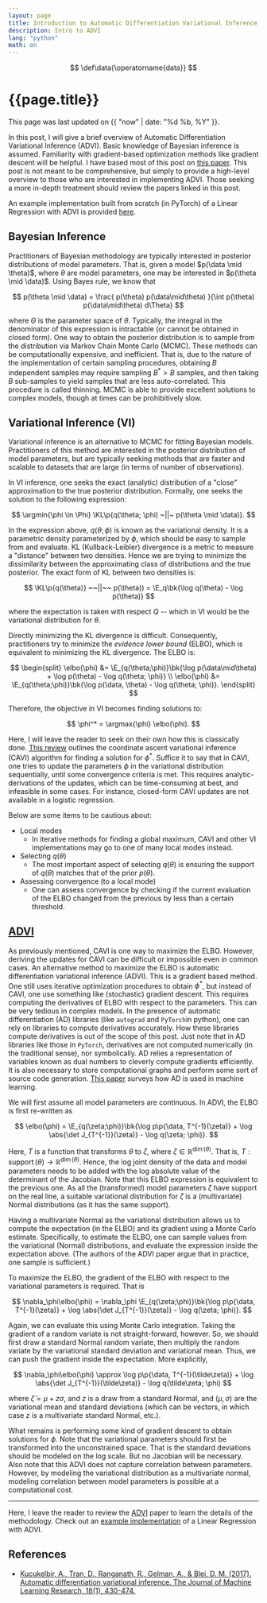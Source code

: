 ```yaml
---
layout: page
title: Introduction to Automatic Differentiation Variational Inference
description: Intro to ADVI
lang: "python"
math: on
---
```


$$
\def\data{\operatorname{data}}
$$

# {{page.title}}

This page was last updated on {{ "now" | date: "%d %b, %Y" }}.

In this post, I will give a brief overview of Automatic Differentiation
Variational Inference (ADVI). Basic knowledge of Bayesian inference is assumed.
Familiarity with gradient-based optimization methods like gradient descent will
be helpful.  I have based most of this post on [this paper][1]. This post is
not meant to be comprehensive, but simply to provide a high-level overview to
those who are interested in implementing ADVI. Those seeking a more in-depth
treatment should review the papers linked in this post.

An example implementation built from scratch (in PyTorch) of a Linear
Regression with ADVI is provided [here][5].

## Bayesian Inference
Practitioners of Bayesian methodology are typically interested in posterior
distributions of model parameters. That is, given a model $p(\data \mid
\theta)$, where  $\theta$ are model parameters, one may be interested in
$p(\theta \mid \data)$. Using Bayes rule, we know that

$$
p(\theta \mid \data) = \frac{ p(\theta) p(\data\mid\theta) }{\int p(\theta)
p(\data\mid\theta) d\Theta}
$$

where $\Theta$ is the parameter space of $\theta$. Typically, the integral in the
denominator of this expression is intractable (or cannot be obtained in closed
form). One way to obtain the posterior distribution is to sample from the
distribution via Markov Chain Monte Carlo (MCMC). These methods can be
computationally expensive, and inefficient. That is, due to the nature of the
implementation of certain sampling procedures, obtaining $B$ independent
samples may require sampling $B^* > B$ samples, and then taking $B$ sub-samples
to yield samples that are less auto-correlated. This procedure is called
thinning.  MCMC is able to provide excellent solutions to complex models,
though at times can be prohibitively slow.

## Variational Inference (VI)
Variational inference is an alternative to MCMC for fitting Bayesian models. 
Practitioners of this method are interested in the posterior distribution
of model parameters, but are typically seeking methods that are faster and
scalable to datasets that are large (in terms of number of observations).

In VI inference, one seeks the exact (analytic) distribution of a "close"
approximation to the true posterior distribution. Formally, one seeks
the solution to the following expression:

$$
\argmin{\phi \in \Phi} \KL\p{q(\theta; \phi) ~||~ p(\theta \mid \data)}.
$$

In the expression above, $q(\theta; \phi)$ is known as the variational density.
It is a parametric density parameterized by $\phi$, which should be easy to
sample from and evaluate. KL (Kullback-Leibler) divergence is a metric to
measure a "distance" between two densities. Hence we are trying to minimize
the dissimilarity between the approximating class of distributions and the
true posterior. The exact form of KL between two densities is:

$$
\KL\p{q(\theta)} ~~||~~ p(\theta)) = \E_q\bk{\log q(\theta) - \log p(\theta)}
$$

where the expectation is taken with respect $Q$ -- which in VI would be the
variational distribution for $\theta$.

Directly minimizing the KL divergence is difficult. Consequently, practitioners
try to minimize the *evidence lower bound* (ELBO), which is equivalent to 
minimizing the KL divergence. The ELBO is:

$$
\begin{split}
\elbo(\phi) &= \E_{q(\theta;\phi)}\bk{\log p(\data\mid\theta) + \log p(\theta) -
               \log q(\theta; \phi)} \\
\elbo(\phi) &= \E_{q(\theta;\phi)}\bk{\log p(\data, \theta) - \log q(\theta; \phi)}.
\end{split}
$$

Therefore, the objective in VI becomes finding solutions to:

$$
\phi^* = \argmax{\phi} \elbo(\phi).
$$

Here, I will leave the reader to seek on their own how this is classically
done.  [This review][2] outlines the coordinate ascent variational inference
(CAVI) algorithm for finding a solution for $\phi^*$. Suffice it to say that in
CAVI, one tries to update the parameters $\phi$ in the variational distribution
sequentially, until some convergence criteria is met. This requires
analytic-derivations of the updates, which can be time-consuming at best, and
infeasible in some cases. For instance, closed-form CAVI updates are not available
in a logistic regression.

Below are some items to be cautious about:
- Local modes
    - In iterative methods for finding a global maximum, CAVI and other VI
      implementations may go to one of many local modes instead.
- Selecting $q(\theta)$
    - The most important aspect of selecting $q(\theta)$ is ensuring the
      support of $q(\theta)$ matches that of the prior $p(\theta)$.
- Assessing convergence (to a local mode)
    - One can assess convergence by checking if the current evaluation of the ELBO 
      changed from the previous by less than a certain threshold.

## [ADVI][1]
As previously mentioned, CAVI is one way to maximize the ELBO. However,
deriving the updates for CAVI can be difficult or impossible even in common
cases. An alternative method to maximize the ELBO is automatic differentiation
variational inference (ADVI). This is a gradient based method. One still uses
iterative optimization procedures to obtain $\phi^*$, but instead of CAVI, one
use something like (stochastic) gradient descent. This requires computing the
derivatives of ELBO with respect to the parameters. This can be very tedious in
complex models. In the presence of automatic differentiation (AD) libraries
(like `autograd` and `PyTorch`in python), one can rely on libraries to compute
derivatives accurately. How these libraries compute derivatives is out of the
scope of this post. Just note that in AD libraries like those in `PyTorch`,
derivatives are not computed numerically (in the traditional sense), nor
symbolically. AD relies a representation of variables known as dual numbers to 
cleverly compute gradients efficiently. It is also necessary to store
computational graphs and perform some sort of source code generation.
[This paper][4] surveys how AD is used in machine learning.

We will first assume all model parameters are continuous. In ADVI, the ELBO is
first re-written as 

$$
\elbo(\phi) = \E_{q(\zeta;\phi)}\bk{\log p\p{\data, T^{-1}(\zeta)} +
              \log \abs{\det J_{T^{-1}}(\zeta)} -
              \log q(\zeta; \phi)}.
$$

Here, $T$ is a function that transforms $\theta$ to $\zeta$, where $\zeta \in
\mathbb{R}^{\operatorname{dim}(\theta)}$. That is, $T:
\operatorname{support}(\theta) \rightarrow \mathbb{R}^{\operatorname{dim}(\theta)}$.
Hence, the log joint density of the data and model parameters needs to be added
with the log absolute value of the determinant of the Jacobian. Note that this
ELBO expression is equivalent to the previous one. As all the (transformed)
model parameters $\zeta$ have support on the real line, a suitable variational
distribution for $\zeta$ is a (multivariate) Normal distributions (as it has
the same support).

Having a multivariate Normal as the variational distribution allows us to compute
the expectation (in the ELBO) and its gradient using a Monte Carlo estimate.
Specifically, to estimate the ELBO, one can sample values from the variational
(Normal) distributions, and evaluate the expression inside the expectation above.
(The authors of the ADVI paper argue that in practice, one sample is sufficient.)

To maximize the ELBO, the gradient of the ELBO with respect to the variational
parameters is required. That is 

$$
\nabla_\phi\elbo(\phi) = \nabla_\phi
                         \E_{q(\zeta;\phi)}\bk{\log p\p{\data, T^{-1}(\zeta)} +
                         \log \abs{\det J_{T^{-1}}(\zeta)} -
                         \log q(\zeta; \phi)}.
$$

Again, we can evaluate this using Monte Carlo integration. Taking the gradient 
of a random variate is not straight-forward, however. So, we should first draw 
a standard Normal random variate, then multiply the random variate by the variational
standard deviation and variational mean. Thus, we can push the gradient inside
the expectation. More explicitly, 

$$
\nabla_\phi\elbo(\phi) \approx
\log p\p{\data, T^{-1}(\tilde\zeta)} +
\log \abs{\det J_{T^{-1}}(\tilde\zeta)} -
\log q(\tilde\zeta; \phi)
$$

where $\tilde{\zeta} = \mu + z \sigma$, and $z$ is a draw from a standard
Normal, and $(\mu, \sigma)$ are the variational mean and standard deviations
(which can be vectors, in which case $z$ is a multivariate standard Normal,
etc.).

What remains is performing some kind of gradient descent to obtain solutions
for $\phi$. Note that the variational parameters should first be transformed
into the unconstrained space. That is the standard deviations should be modeled
on the log scale. But no Jacobian will be necessary. Also note that this ADVI
does not capture correlation between parameters. However, by modeling the
variational distribution as a multivariate normal, modeling correlation between
model parameters is possible at a computational cost.

***

Here, I leave the reader to review the [ADVI][1] paper to learn the details of
the methodology. Check out an [example implementation][5] of a Linear
Regression with ADVI.

## References
- [Kucukelbir, A., Tran, D., Ranganath, R., Gelman, A., & Blei, D. M. (2017). Automatic differentiation variational inference. The Journal of Machine Learning Research, 18(1), 430-474.][1]

[1]: https://arxiv.org/abs/1603.00788
[2]: https://arxiv.org/abs/1601.00670
[3]: http://www.jmlr.org/papers/v14/hoffman13a.html
[4]: http://www.jmlr.org/papers/volume18/17-468/17-468.pdf
[5]: https://luiarthur.github.io/statorial/varinf/linregpy/
